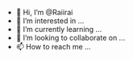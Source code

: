 - 👋 Hi, I’m @Raiirai
- 👀 I’m interested in ...
- 🌱 I’m currently learning ...
- 💞️ I’m looking to collaborate on ...
- 📫 How to reach me ...

<!---
Raiirai/Raiirai is a ✨ special ✨ repository because its `README.md` (this file) appears on your GitHub profile.
You can click the Preview link to take a look at your changes.
--->
